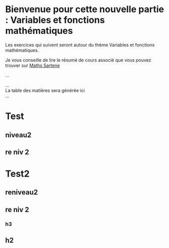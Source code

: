 # Bienvenue pour cette nouvelle partie : Variables et fonctions mathématiques

Les exercices qui suivent seront autour du thème Variables et fonctions mathématiques.

Je vous conseille de lire le résumé de cours associé que vous pouvez trouver sur [Maths Sartene](https://sites.google.com/site/mathssartene/formation-python/variables-et-fonctions-mathmatiques)

<SCRIPT Language="JavaScript">
document.write("<H3>Le message préféré des informaticiens:</H3>");
document.write("Hello World!");
</SCRIPT>

<script type="text/javascript" src="tdm.js" charset="iso-8859-1"></script>
...
</head>
<body onload="tdm('tdm');">
...
<div id="tdm">La table des matières sera générée ici</div>
...
</body>

<h1> Test</h1>
    <h2> niveau2 </h2>
    <h2> re niv 2</h2>

<h1> Test2</h1>
    <h2> reniveau2 </h2>
    <h2> re niv 2</h2>
        <h3> h3 </h3>
    <h2> h2 </h2>


